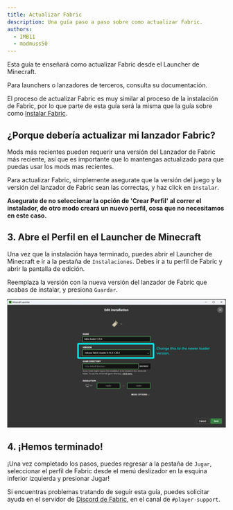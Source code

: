 ```yaml
---
title: Actualizar Fabric
description: Una guía paso a paso sobre como actualizar Fabric.
authors:
  - IMB11
  - modmuss50
---
```


Esta guía te enseñará como actualizar Fabric desde el Launcher de Minecraft.

Para launchers o lanzadores de terceros, consulta su documentación.

El proceso de actualizar Fabric es muy similar al proceso de la instalación de Fabric, por lo que parte de esta guía será la misma que la guía sobre como [Instalar Fabric](./installing-fabric).

## ¿Porque debería actualizar mi lanzador Fabric?

Mods más recientes pueden requerir una versión del Lanzador de Fabric más reciente, así que es importante que lo mantengas actualizado para que puedas usar los mods mas recientes.

<!-- Include steps from installing guide, no need to repeat them. -->

<!--@include: ./installing-fabric.md{12,41}-->

Para actualizar Fabric, simplemente asegurate que la versión del juego y la versión del lanzador de Fabric sean las correctas, y haz click en `Instalar`.

**Asegurate de no seleccionar la opción de 'Crear Perfil' al correr el instalador, de otro modo creará un nuevo perfil, cosa que no necesitamos en este caso.**

## 3. Abre el Perfil en el Launcher de Minecraft

Una vez que la instalación haya terminado, puedes abrir el Launcher de Minecraft e ir a la pestaña de `Instalaciones`. Debes ir a tu perfil de Fabric y abrir la pantalla de edición.

Reemplaza la versión con la nueva versión del lanzador de Fabric que acabas de instalar, y presiona `Guardar`.

![Actualizando la versión de Fabric en el Launcher de Minecraft](/assets/players/updating-fabric.png)

## 4. ¡Hemos terminado!

¡Una vez completado los pasos, puedes regresar a la pestaña de `Jugar`, seleccionar el perfil de Fabric desde el menú deslizador en la esquina inferior izquierda y presionar Jugar!

Si encuentras problemas tratando de seguir esta guía, puedes solicitar ayuda en el servidor de [Discord de Fabric](https://discord.gg/v6v4pMv), en el canal de `#player-support`.
